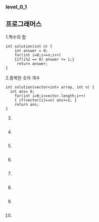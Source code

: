 
### level_0_1 ###
## 프로그래머스 ##



1.짝수의 합
```
int solution(int n) {
    int answer = 0;
    for(int i=0;i<=n;i++)
    {if(i%2 == 0) answer += i;}
     return answer;
}
```

2.중복된 숫자 개수
```
int solution(vector<int> array, int n) {
  int ans= 0;
    for(int i=0;i<vector.length;i++)
    { if(vector[i]==n) ans+=1; }
    return ans;
}
```


3.
```
```


4.
```
```


5.
```
```


6.
```
```


7.
```
```


8.
```
```


9.
```
```


10.
```
```







